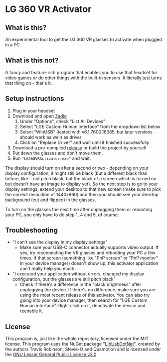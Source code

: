 # LG 360 VR Activator

## What is this?

An experimental tool to get the LG 360 VR glasses to activate when plugged in a PC.

## What is this not?

A fancy and feature-rich program that enables you to use that headset for video games or do other things with the built-in sensors. It literally just turns that thing on - that's it.

## Setup instructions

1. Plug in your headset
2. Download and open [Zadig](https://zadig.akeo.ie/) 
   1. Under "Options", check "List All Devices"
   2. Select "LGE Custom Human interface" from the dropdown list below
   3. Select "WinUSB" (tested with v6.1.7600.16385, but later versions should work as well) as driver
   4. Click on "Replace Driver" and wait until it finished successfully 
3. Download a pre-compiled [release](https://github.com/bauermaximilian/LG-360-VR-for-PC/releases/) or build the project by yourself
4. Put down the glasses and don't move them.
5. Run ```"LG360VRActivator.exe"``` and wait.

The display should turn on after a second or two - depending on your display configuration, it might still be black (but a different black than before, like... not pitch black, but the black of a screen which is turned on but doesn't have an image to display yet). So the next step is to go to your display settings, extend your desktop to that new screen (make sure to pick the correct resoultion of 1440x960) and then you should see your desktop background (cut and flipped) in the glasses.

To turn on the glasses the next time after unplugging them or rebooting your PC, you only have to do step 1, 4 and 5, of course.

## Troubleshooting

- "I can't see the display in my display settings"
   - Make sure your USB-C connector actually supports video output. If yes, try reconnecting the VR glasses and rebooting your PC a few times. If that screen (something like "PnP screen" or "PnP monitor" in your device manager) doesn't show up, this activator application can't really help you much
- "I executed your application without errors, changed my display configuration, but the glasses are still pitch black"
   - Check if there's a difference in the "black brightness" after unplugging the device. If there's no difference, make sure you are using the most recent release of this activator. You can also try going into your device manager, then search for "LGE Custom Human interface". Right click on it, deactivate the device and reenable it.

## License

This program is, just like the whole repository, licensed under the MIT license. This program uses the NuGet package "[LibUsbDotNet](https://github.com/LibUsbDotNet/LibUsbDotNet/)", created by the authors Travis Robinson, Stevie-O and Quamotion and is licensed under the [GNU Lesser General Public License v3.0](https://github.com/LibUsbDotNet/LibUsbDotNet/blob/master/LICENSE).
